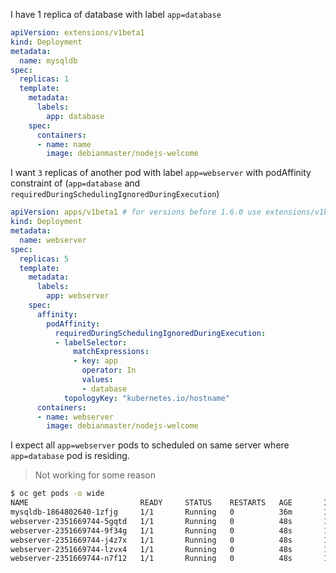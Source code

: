 I have 1 replica of database with label `app=database`  
```yaml
apiVersion: extensions/v1beta1
kind: Deployment
metadata:
  name: mysqldb
spec:
  replicas: 1
  template:
    metadata:
      labels:
        app: database
    spec:
      containers:
      - name: name
        image: debianmaster/nodejs-welcome
 ```

I want `3` replicas of another pod with label `app=webserver` with podAffinity constraint of (`app=database` and `requiredDuringSchedulingIgnoredDuringExecution`)   

```yaml
apiVersion: apps/v1beta1 # for versions before 1.6.0 use extensions/v1beta1
kind: Deployment
metadata:
  name: webserver
spec:
  replicas: 5
  template:
    metadata:
      labels:
        app: webserver
    spec:
      affinity:
        podAffinity:
          requiredDuringSchedulingIgnoredDuringExecution:
          - labelSelector:
              matchExpressions:
              - key: app
                operator: In
                values:
                - database
            topologyKey: "kubernetes.io/hostname"
      containers:
      - name: webserver
        image: debianmaster/nodejs-welcome
 ```

I expect all `app=webserver` pods to scheduled on same server where `app=database` pod is residing.
> Not working for some reason

```sh
$ oc get pods -o wide
NAME                         READY     STATUS    RESTARTS   AGE       IP            NODE
mysqldb-1864802640-1zfjg     1/1       Running   0          36m       10.130.0.67   node1.example.com
webserver-2351669744-5gqtd   1/1       Running   0          48s       10.131.0.51   node2.example.com
webserver-2351669744-9f34g   1/1       Running   0          48s       10.130.0.72   node1.example.com
webserver-2351669744-j4z7x   1/1       Running   0          48s       10.130.0.73   node1.example.com
webserver-2351669744-lzvx4   1/1       Running   0          48s       10.128.2.50   node3.example.com
webserver-2351669744-n7f12   1/1       Running   0          48s       10.128.2.51   node3.example.com

```
